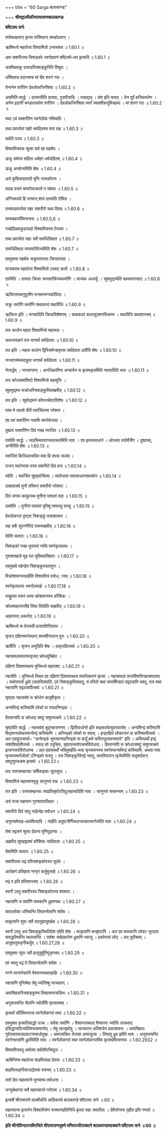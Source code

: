 +++
title = "60 Sarga बालकाण्डः"

+++
**श्रीमद्वाल्मीकीयरामायणम्बालकाण्डः**

**षष्टितमः सर्गः**

तपोबलहतान् कृत्वा वासिष्ठान् समहोदयान् ।

ऋषिमध्ये महातेजा विश्वामित्रो ऽभ्यभाषत ॥ 1.60.1 ॥

अथ सशरीरस्य त्रिशङ्कोः स्वर्गप्रापणं षष्टितमे–तप इत्यादि ॥ 1.60.1 ॥

अयमिक्ष्वाकु दायादस्त्रिशङ्कुरिति विश्रुतः ।

धर्मिष्ठश्च वदान्यश्च मां चैव शरणं गतः ।

तेनानेन शरीरेण देवलोकजिगीषया ॥ 1.60.2 ॥

अयमिति सार्द्धः । दायमत्तीति दायादः, पुत्रपौत्रादिः । पचाद्यच् । वंश इति यावत् । तेन पूर्वं क्षत्रियरूपेण । अनेन इदानीं चण्डालरूपेण शरीरेण । देवलोकजिगीषया स्वर्गं स्ववशीकर्तुमिच्छया । मां शरणं गतः ॥ 1.60.2 ॥

यथा ऽयं स्वशरीरेण स्वर्गलोकं गमिष्यति ।

तथा प्रवर्त्यतां यज्ञो भवद्भिश्च मया सह ॥ 1.60.3 ॥

यथेति पञ्च ॥ 1.60.3 ॥

विश्वामित्रवचः श्रुत्वा सर्व एव महर्षयः ।

ऊचुः समेत्य सहिता धर्मज्ञा धर्मसंहितम् ॥ 1.60.4 ॥

ऊचुः अन्योन्यमिति शेषः ॥ 1.60.4 ॥

अयं कुशिकदायादो मुनिः परमकोपनः ।

यदाह वचनं सम्यगेतत्कार्यं न संशयः ॥ 1.60.5 ॥

अग्निकल्पो हि भगवान् शापं दास्यति रोषितः ।

तस्मात्प्रवर्त्यतां यज्ञः सशरीरो यथा दिवम् ॥ 1.60.6 ॥

सम्यक्कार्यमित्यन्वयः ॥ 1.60.5,6 ॥

गच्छेदिक्ष्वाकुदायादो विश्वामित्रस्य तेजसा ।

तथा प्रवर्त्यतां यज्ञः सर्वे समधितिष्ठत ॥ 1.60.7 ॥

समधितिष्ठत स्वस्वार्त्विज्यमिति शेषः ॥ 1.60.7 ॥

एवमुक्त्वा महर्षयः चक्रुस्तास्ताः क्रियास्तदा ।

याजकश्च महातेजा विश्वामित्रो ऽभवत् क्रतौ ॥ 1.60.8 ॥

एवमिति । तास्ताः क्रियाः स्वस्वार्त्विज्यकर्माणि । याजकः अध्वर्युः । स्रुवमुद्यम्येति वक्ष्यमाणत्वात् ॥ 1.60.8 ॥

ऋत्विजश्चानुपूर्व्येण मन्त्रवन्मन्त्रकोविदाः ।

चक्रुः सर्वाणि कर्माणि यथाकल्पं यथाविधि ॥ 1.60.9 ॥

ऋत्विज इति । मन्त्रवदिति क्रियाविशेषणम् । यथाकल्पं कल्पसूत्रमनतिक्रम्य । यथाविधि यथाशास्त्रम् ॥ 1.60.9 ॥

ततः कालेन महता विश्वामित्रो महातपाः ।

चकारावाहनं तत्र भागार्थं सर्वदेवताः ॥ 1.60.10 ॥

तत इति । महता कालेन द्विस्त्रिर्मन्त्रावृत्त्या सर्वदेवताः प्रतीति शेषः ॥ 1.60.10 ॥

नाभ्यागमंस्तदाहूता भागार्थं सर्वदेवताः ॥ 1.60.11 ॥

नेत्यर्द्धम् । नाभ्यागमन् । अनधिकारिणा अन्यायेन च कृतमकृतमिति न्यायादिति भावः ॥ 1.60.11 ॥

तत्र क्रोधसमाविष्टो विश्वामित्रो महामुनिः ।

स्रुवमुद्यम्य सक्रोधस्त्रिशङ्कुमिदमब्रवीत् ॥ 1.60.12 ॥

तत इति । स्रुवोद्यमनं कोपजचेष्टाविशेषः ॥ 1.60.12 ॥

पश्य मे तपसो वीर्यं स्वार्जितस्य नरेश्वर ।

एष त्वां सशरीरेण नयामि स्वर्गमोजसा ।

दुष्प्रापं स्वशरीरेण दिवं गच्छ नराधिप ॥ 1.60.13 ॥

पश्येति सार्द्धः । त्वदभिमतयागस्त्वास्तामिति भावः । एष इत्यव्यवधाने । ओजसा तपोवीर्येण । दुष्प्रापम्, अन्यैरिति शेषः ॥ 1.60.13 ॥

स्वार्जितं किञ्चिदप्यस्ति मया हि तपसः फलम् ।

राजन् स्वतेजसा तस्य सशरीरो दिवं व्रज ॥ 1.60.14 ॥

स्वेति । स्वार्जितं सुष्ठ्वार्जितम् । स्वतेजसा स्वासाधारणप्रभावेन ॥ 1.60.14 ॥

उक्तवाक्ये मुनौ तस्मिन् सशरीरो नरेश्वरः ।

दिवं जगाम काकुत्स्थ मुनीनां पश्यतां तदा ॥ 1.60.15 ॥

उक्तेति । मुनीनां पश्यतां मुनिषु पश्यत्सु सत्सु ॥ 1.60.15 ॥

देवलोकगतं दृष्ट्वा त्रिशङ्कुं पाकशासनः ।

सह सर्वैः सुरगणैरिदं वचनमब्रवीत् ॥ 1.60.16 ॥

देवेति चत्वारः ॥ 1.60.16 ॥

त्रिशङ्को गच्छ भूयस्त्वं नासि स्वर्गकृतालयः ।

गुरुशापहतो मूढ पत भूमिमवाक्छिराः ॥ 1.60.17 ॥

एवमुक्तो महेन्द्रेण त्रिशङ्कुरपतत्पुनः ।

विक्रोशमानस्त्राहीति विश्वामित्रं तपोध्ानम् ॥ 1.60.18 ॥

स्वर्गकृतालयः स्वर्गालयार्हः ॥ 1.60.17,18 ॥

तच्छ्रुत्वा वचनं तस्य क्रोशमानस्य कौशिकः ।

क्रोधमाहारयत्तीव्रं तिष्ठ तिष्ठेति चाब्रवीत् ॥ 1.60.19 ॥

आहारयत् अकरोत् ॥ 1.60.19 ॥

ऋषिमध्ये स तेजस्वी प्रजापतिरिवापरः ।

सृजन् दक्षिणमार्गस्थान् सप्तर्षीनपरान् पुनः ॥ 1.60.20 ॥

ऋषीति । सृजन् अभूदिति शेषः । असृजदित्यर्थः ॥ 1.60.20 ॥

नक्षत्रमालामपरामसृजत् क्रोधमूर्च्छितः ।

दक्षिणां दिशमास्थाय मुनिमध्ये महायशाः ॥ 1.60.21 ॥

नक्षत्रेति । मुनिमध्ये स्थित एव दक्षिणां दिशमास्थाय तामधिकरणं कृत्वा । नक्षत्रमालां सप्तविंशतिनक्षत्रमालाम् । यथोत्तरतो ध्रुवो ऽचलस्तिष्ठति, एवं त्रिशङ्कुस्तिष्ठतु, तं परितो यथा सप्तर्षिण्डलं तद्वदत्रापि भवतु, तत्र यथा नक्षत्राणि तद्वदत्रापीत्यर्थः ॥ 1.60.21 ॥

सृष्ट्वा नक्षत्रवंशं च क्रोधेन कलुषीकृतः ।

अन्यमिन्द्रं करिष्यामि लोको वा स्यादनिन्द्रकः ।

दैवतान्यपि स क्रोधात् स्रष्टुं समुपचक्रमे ॥ 1.60.22 ॥

सृष्ट्वेति सार्द्धः । नक्षत्रवंशं क्षुद्रनक्षत्रगणम् । द्वितीयार्धान्ते इति सङ्कल्पेत्युपस्कार्यम् । अन्यमिन्द्रं करिष्यामि विद्यमानलोकस्यान्येन्द्रं करिष्यामि । अनिन्द्रको लोको वा स्यात् । इन्द्ररहितं लोकान्तरं वा करिष्यामीत्यर्थः । अत एवाहुराचार्याः– “अन्येन्द्रकं भुवनमन्यदनिन्द्रकं वा कर्तुं क्षमे कविरभूदयमन्ववाये” इति । अस्मिन्नर्थे इन्द्रं नाशयिष्यामीत्यर्थः । स्यात् सो ऽनुचितः, सृष्ट्यन्तरोपक्रमविरोधात् । दैवतान्यपि स क्रोधात्स्रष्टुं समुपचक्रमे इत्यनन्तरविरोधाच्च । अत एवायमर्थो भवितुमर्हति–मया सृज्यमानस्य स्वर्गस्यान्यमिन्द्रं करिष्यामि, अथवा मया सृज्यस्स्वर्गलोको ऽनिन्द्रको वास्तु । तत्र त्रिशङ्कुरेवेन्द्रो भवतु, तत्परिवारान् सृजेयमिति तादृशदेवान् स्रष्टुमुपचक्रम इत्यर्थः ॥ 1.60.22॥

ततः परमसम्भ्रान्ताः सर्षिसङ्घाः सुरासुराः ।

विश्वामित्रं महात्मानमूचुः सानुनयं वचः ॥ 1.60.23 ॥

तत इति । परमसम्भ्रान्ताः स्वप्रतिसृष्टेरतिदुःसहत्वादिति भावः । सानुनयं ससान्त्वम् ॥ 1.60.23 ॥

अयं राजा महाभाग गुरुशापपरिक्षतः ।

सशरीरो दिवं यातु नार्हत्येह तपोधन ॥ 1.60.24 ॥

अनुनयमेवाह–अयमित्यादि । नार्हति अदुष्टत्रैर्णिकलभ्यत्वात्स्वर्गस्येति भावः ॥ 1.60.24 ॥

तेषां तद्वचनं श्रुत्वा देवानां मुनिपुङ्गवः ।

अब्रवीत् सुमहद्वाक्यं कौशिकः सर्वदेवताः ॥ 1.60.25 ॥

तेषामिति चत्वारः ॥ 1.60.25 ॥

सशरीरस्य भद्रं वस्त्रिशङ्कोरस्य भूपतेः ।

आरोहणं प्रतिज्ञाय नानृतं कर्तुमुत्सहे ॥ 1.60.26 ॥

भद्रं व इति प्रतिसान्त्वम् ॥ 1.60.26 ॥

स्वर्गो ऽस्तु सशरीरस्य त्रिशङ्कोरस्य शाश्वतः ।

नक्षत्राणि च सर्वाणि मामकानि ध्रुवाण्यथ ॥ 1.60.27 ॥

यावल्लोका धरिष्यन्ति तिष्ठन्त्वेतानि सर्वशः ।

मत्कृतानि सुराः सर्वे तदनुज्ञातुमर्हथ ॥ 1.60.28 ॥

स्वर्गो ऽस्तु अयं त्रिशङ्कुस्थितिदेश एवेति शेषः । मत्कृतानि मत्सृष्टानि । अत एव मामकानि लोकाः भूरादयः यावद्धरिष्यन्ति स्थास्यन्ति । सर्वशः सर्वप्रकारेण ध्रुवाणि भवन्तु । प्रार्थनायां लोट् । तत् पूर्वोक्तम् । अनुज्ञातुमङ्गीकर्तुम् ॥ 1.60.27,28 ॥

एवमुक्ताः सुराः सर्वे प्रत्यूचुर्मुनिपुङ्गवम् ॥ 1.60.29 ॥

एवं भवतु भद्रं ते तिष्ठन्त्वेतानि सर्वशः ।

गगने तान्यनेकानि वैश्वानरपथाद्बहिः ॥ 1.60.30 ॥

नक्षत्राणि मुनिश्रेष्ठ तेषु ज्योतिष्षु जाज्वलन् ।

अवाक्छिरास्त्रिशङ्कुश्च तिष्ठत्वमरसन्निभः ॥ 1.60.31 ॥

अनुयास्यन्ति चैतानि ज्योतींषि नृपसत्तमम् ।

कृतार्थं कीर्तिमन्तञ्च स्वर्गलोकगतं तथा ॥ 1.60.32 ॥

एवमुक्ता इत्यादिसार्द्धाः पञ्च । सर्वशः सर्वाणि । वैश्वानरपथात् वैश्वानरः ज्योतिः तत्पथात् प्रसिद्धानादिज्योतिश्चक्रमार्गात् । तेषु त्वत्सृष्टेषु । जाज्वलन् अतिशयेन प्रकाशमानः । अवाक्छिराः गुर्वपचारफलप्रकटनायाधोमुखः । अमरसन्निभः तेजसा अमरतुल्यः । तिष्ठतु ध्रुव इवेति भावः । अनुयास्यन्ति स्वर्गनक्षत्राणि ध्रुवमिवेति भावः । स्वर्गलोकगतं यथा स्वर्गलोकगतमिव कृतार्थमित्यन्वयः ॥ 1.60.2932 ॥

विश्वामित्रस्तु धर्मात्मा सर्वदेवैरभिष्टुतः ।

ऋषिभिश्च महातेजा बाढमित्याह देवताः ॥ 1.60.33 ॥

बाढमित्यङ्गीकारद्योतकं वचनम् ॥ 1.60.33 ॥

ततो देवा महात्मानो मुनयश्च तपोधनाः ।

जग्मुर्यथागतं सर्वे यज्ञस्यान्ते नरोत्तम ॥ 1.60.34 ॥

इत्यार्षे श्रीरामायणे वाल्मीकीये आदिकाव्ये बालकाण्डे षष्टितमः सर्गः ॥ 60 ॥

यज्ञस्यान्त इत्यनेन विश्वामित्रेण यजमानप्रतिनिधिं कृत्वा यज्ञः समापितः । देवैर्भागश्च गृहीत इति गम्यते ॥ 1.60.34 ॥

**इति श्रीगोविन्दराजविरचिते श्रीरामायणभूषणे मणिमञ्जीराख्याने बालकाण्डव्याख्याने षष्टितमः सर्गः ॥ 60 ॥**
